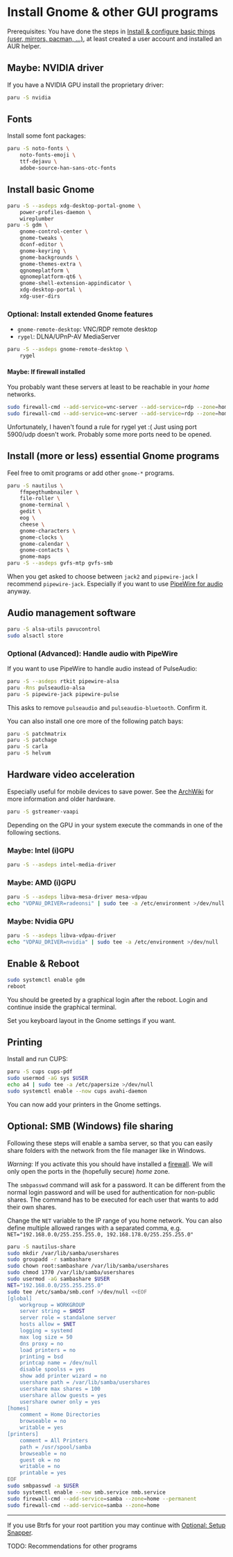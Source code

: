 # Install Gnome & other GUI programs

Prerequisites: You have done the steps in [Install & configure basic things (user, mirrors, pacman, ...)](./basic.md), at least created a user account and installed an AUR helper.


## Maybe: NVIDIA driver

If you have a NVIDIA GPU install the proprietary driver:

```bash
paru -S nvidia
```


## Fonts

Install some font packages:

```bash
paru -S noto-fonts \
	noto-fonts-emoji \
	ttf-dejavu \
	adobe-source-han-sans-otc-fonts
```


## Install basic Gnome

```bash
paru -S --asdeps xdg-desktop-portal-gnome \
	power-profiles-daemon \
	wireplumber
paru -S gdm \
	gnome-control-center \
	gnome-tweaks \
	dconf-editor \
	gnome-keyring \
	gnome-backgrounds \
	gnome-themes-extra \
	qgnomeplatform \
	qgnomeplatform-qt6 \
	gnome-shell-extension-appindicator \
	xdg-desktop-portal \
	xdg-user-dirs
```


### Optional: Install extended Gnome features

- `gnome-remote-desktop`: VNC/RDP remote desktop
- `rygel`: DLNA/UPnP-AV MediaServer

```bash
paru -S --asdeps gnome-remote-desktop \
	rygel
```


#### Maybe: If firewall installed

You probably want these servers at least to be reachable in your *home* networks.

```bash
sudo firewall-cmd --add-service=vnc-server --add-service=rdp --zone=home --permanent
sudo firewall-cmd --add-service=vnc-server --add-service=rdp --zone=home
```

Unfortunately, I haven't found a rule for rygel yet :(
Just using port 5900/udp doesn't work.
Probably some more ports need to be opened.


## Install (more or less) essential Gnome programs

Feel free to omit programs or add other `gnome-*` programs.

```bash
paru -S nautilus \
	ffmpegthumbnailer \
	file-roller \
	gnome-terminal \
	gedit \
	eog \
	cheese \
	gnome-characters \
	gnome-clocks \
	gnome-calendar \
	gnome-contacts \
	gnome-maps
paru -S --asdeps gvfs-mtp gvfs-smb
```

When you get asked to choose between `jack2` and `pipewire-jack` I recommend `pipewire-jack`.
Especially if you want to use [PipeWire for audio](#optional-advanced-handle-audio-with-pipewire) anyway.


## Audio management software

```bash
paru -S alsa-utils pavucontrol
sudo alsactl store
```


### Optional (Advanced): Handle audio with PipeWire

If you want to use PipeWire to handle audio instead of PulseAudio:

```bash
paru -S --asdeps rtkit pipewire-alsa
paru -Rns pulseaudio-alsa
paru -S pipewire-jack pipewire-pulse
```

This asks to remove `pulseaudio` and `pulseaudio-bluetooth`.
Confirm it.

You can also install one ore more of the following patch bays:

```bash
paru -S patchmatrix
paru -S patchage
paru -S carla
paru -S helvum
```


## Hardware video acceleration

Especially useful for mobile devices to save power.
See the [ArchWiki](https://wiki.archlinux.org/title/Hardware_video_acceleration) for more information and older hardware.

```bash
paru -S gstreamer-vaapi
```

Depending on the GPU in your system execute the commands in one of the following sections.


### Maybe: Intel (i)GPU

```bash
paru -S --asdeps intel-media-driver
```


### Maybe: AMD (i)GPU

```bash
paru -S --asdeps libva-mesa-driver mesa-vdpau
echo "VDPAU_DRIVER=radeonsi" | sudo tee -a /etc/environment >/dev/null
```


### Maybe: Nvidia GPU

```bash
paru -S --asdeps libva-vdpau-driver
echo "VDPAU_DRIVER=nvidia" | sudo tee -a /etc/environment >/dev/null
```


## Enable & Reboot

```bash
sudo systemctl enable gdm
reboot
```

You should be greeted by a graphical login after the reboot.
Login and continue inside the graphical terminal.

Set you keyboard layout in the Gnome settings if you want.


## Printing

Install and run CUPS:

```bash
paru -S cups cups-pdf
sudo usermod -aG sys $USER
echo a4 | sudo tee -a /etc/papersize >/dev/null
sudo systemctl enable --now cups avahi-daemon
```

You can now add your printers in the Gnome settings.


## Optional: SMB (Windows) file sharing

Following these steps will enable a samba server, so that you can easily share folders with the network from the file manager like in Windows.

*Warning:* If you activate this you should have installed a [firewall](./base-setup.md#optional-firewall).
We will only open the ports in the (hopefully secure) *home* zone.

The `smbpasswd` command will ask for a password.
It can be different from the normal login password and will be used for authentication for non-public shares.
The command has to be executed for each user that wants to add their own shares.

Change the `NET` variable to the IP range of you home network.
You can also define multiple allowed ranges with a separated comma, e.g. `NET="192.168.0.0/255.255.255.0, 192.168.178.0/255.255.255.0"`

```bash
paru -S nautilus-share
sudo mkdir /var/lib/samba/usershares
sudo groupadd -r sambashare
sudo chown root:sambashare /var/lib/samba/usershares
sudo chmod 1770 /var/lib/samba/usershares
sudo usermod -aG sambashare $USER
NET="192.168.0.0/255.255.255.0"
sudo tee /etc/samba/smb.conf >/dev/null <<EOF
[global]
	workgroup = WORKGROUP
	server string = $HOST
	server role = standalone server
	hosts allow = $NET
	logging = systemd
	max log size = 50
	dns proxy = no
	load printers = no
	printing = bsd
	printcap name = /dev/null
	disable spoolss = yes
	show add printer wizard = no
	usershare path = /var/lib/samba/usershares
	usershare max shares = 100
	usershare allow guests = yes
	usershare owner only = yes
[homes]
	comment = Home Directories
	browseable = no
	writable = yes
[printers]
	comment = All Printers
	path = /usr/spool/samba
	browseable = no
	guest ok = no
	writable = no
	printable = yes
EOF
sudo smbpasswd -a $USER
sudo systemctl enable --now smb.service nmb.service
sudo firewall-cmd --add-service=samba --zone=home --permanent
sudo firewall-cmd --add-service=samba --zone=home
```

---

If you use Btrfs for your root partition you may continue with [Optional: Setup Snapper](./snapper.md).

TODO: Recommendations for other programs
